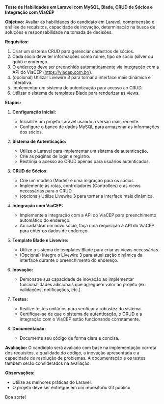 **Teste de Habilidades em Laravel com MySQL, Blade, CRUD de Sócios e Integração com ViaCEP**

**Objetivo:**
Avaliar as habilidades do candidato em Laravel, compreensão e análise de requisitos, capacidade de inovação, determinação na busca de soluções e responsabilidade na tomada de decisões.

**Requisitos:**
1. Criar um sistema CRUD para gerenciar cadastros de sócios.
2. Cada sócio deve ter informações como nome, tipo de sócio (silver ou gold) e endereço.
3. O endereço deve ser preenchido automaticamente via integração com a API do ViaCEP (https://viacep.com.br/).
4. (opcional) Utilizar Livewire 3 para tornar a interface mais dinâmica e interativa.
5. Implementar um sistema de autenticação para acesso ao CRUD.
6. Utilizar o sistema de templates Blade para renderizar as views.

**Etapas:**

1. **Configuração Inicial:**
   - Inicialize um projeto Laravel usando a versão mais recente.
   - Configure o banco de dados MySQL para armazenar as informações dos sócios.

2. **Sistema de Autenticação:**
   - Utilize o Laravel para implementar um sistema de autenticação.
   - Crie as páginas de login e registro.
   - Restrinja o acesso ao CRUD apenas para usuários autenticados.

3. **CRUD de Sócios:**
   - Crie um modelo (Model) e uma migração para os sócios.
   - Implemente as rotas, controladores (Controllers) e as views necessárias para o CRUD.
   - (opcional) Utilize Livewire 3 para tornar a interface mais dinâmica.

4. **Integração com ViaCEP:**
   - Implemente a integração com a API do ViaCEP para preenchimento automático do endereço.
   - Ao cadastrar um novo sócio, faça uma requisição à API do ViaCEP para obter os dados de endereço.

5. **Template Blade e Livewire:**
   - Utilize o sistema de templates Blade para criar as views necessárias.
   - (Opcional) Integre o Livewire 3 para atualização dinâmica da interface durante o preenchimento do endereço.

6. **Inovação:**
   - Demonstre sua capacidade de inovação ao implementar funcionalidades adicionais que agreguem valor ao projeto (ex: validações, notificações, etc.).

7. **Testes:**
   - Realize testes unitários para verificar a robustez do sistema.
   - Certifique-se de que o sistema de autenticação, o CRUD e a integração com o ViaCEP estão funcionando corretamente.

8. **Documentação:**
   - Documente seu código de forma clara e concisa.

**Avaliação:**
O candidato será avaliado com base na implementação correta dos requisitos, a qualidade do código, a inovação apresentada e a capacidade de resolução de problemas. A documentação e os testes também serão considerados na avaliação.

**Observações:**
- Utilize as melhores práticas do Laravel.
- O projeto deve ser entregue em um repositório Git público.

Boa sorte!
